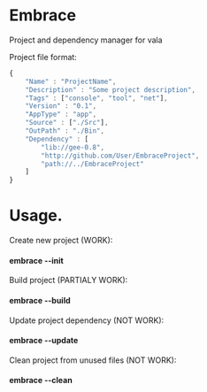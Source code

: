 # Embrace
Project and dependency manager for vala

Project file format:
```javascript
{
    "Name" : "ProjectName",
    "Description" : "Some project description",
    "Tags" : ["console", "tool", "net"],
    "Version" : "0.1",
    "AppType" : "app",
    "Source" : ["./Src"],
    "OutPath" : "./Bin",
    "Dependency" : [
        "lib://gee-0.8",
        "http://github.com/User/EmbraceProject",
        "path://../EmbraceProject"
    ]
}
```

# Usage.

Create new project (WORK): 
#### embrace --init

Build project (PARTIALY WORK):
#### embrace --build

Update project dependency (NOT WORK):
#### embrace --update

Clean project from unused files (NOT WORK):
#### embrace --clean
